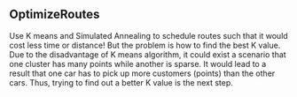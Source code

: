 ## OptimizeRoutes

Use K means and Simulated Annealing to schedule routes such that it would cost less time or distance!
But the problem is how to find the best K value. 
Due to the disadvantage of K means algorithm, it could exist a scenario that one cluster has many points while another is sparse. 
It would lead to a result that one car has to pick up more customers (points) than the other cars. Thus, trying to find out a better K value is the next step.

